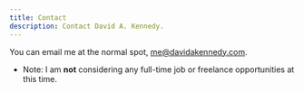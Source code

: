 ```yaml
---
title: Contact
description: Contact David A. Kennedy.
---
```


You can email me at the normal spot, <me@davidakennedy.com>.

* Note: I am **not** considering any full-time job or freelance opportunities at this time.
